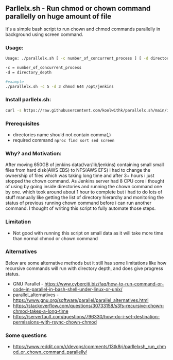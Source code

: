 ## Parllelx.sh - Run chmod or chown command parallelly on huge amount of file

It's a simple bash script to run chown and chmod commands parallelly in background using screen command.

### Usage:

```bash
Usage: ./parallelx.sh [ -c number_of_concurrent_process ] [ -d directory_depth ] [chmod or chown] [user:group or 644] /path_to_directory

-c = number_of_concurrent_process 
-d = directory_depth

#example
./parallelx.sh -c 5 -d 3 chmod 644 /opt/jenkins
```

### Install parllelx.sh:

```bash
curl -s https://raw.githubusercontent.com/koolwithk/parallelx.sh/main/install.sh | sudo bash
```

### Prerequisites
- directories name should not contain comma(,)
- required command `nproc find sort sed screen`

### Why? and Motivation:
After moving 650GB of jenkins data(/var/lib/jenkins) containing small small files from hard disk(AWS EBS) to NFS(AWS EFS) i had to change the ownership of files which was taking long time and after 3+ hours i just stopped the chown command. As Jenkins server had 8 CPU core i thought of using by going inside directories and running the chown command one by one. which took around about 1 hour to complete but i had to do lots of stuff manually like getting the list of directory hierarchy and monitoring the status of previous running chown command before i can run another command. I thought of writing this script to fully automate those steps.


### Limitation
- Not good with running this script on small data as it will take more time than normal chmod or chown command

### Alternatives 
Below are some alternative methods but it still has some limitations like how recursive commands will run with directory depth, and does give progress status.

- GNU Parallel - https://www.cyberciti.biz/faq/how-to-run-command-or-code-in-parallel-in-bash-shell-under-linux-or-unix/
- parallel_alternatives - https://www.gnu.org/software/parallel/parallel_alternatives.html
- https://stackoverflow.com/questions/30733158/s3fs-recursive-chown-chmod-takes-a-long-time
- https://serverfault.com/questions/796330/how-do-i-set-destination-permissions-with-rsync-chown-chmod

### Some questions
- https://www.reddit.com/r/devops/comments/13tk8rj/parllelxsh_run_chmod_or_chown_command_parallelly/